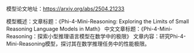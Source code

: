 模型论文地址：https://arxiv.org/abs/2504.21233

模型概述：文章标题：《Phi-4-Mini-Reasoning: Exploring the Limits of Small Reasoning Language Models in Math》
中文文章标题：《Phi-4-Mini-Reasoning：探索小型推理语言模型在数学中的极限》
文章内容：研究Phi-4-Mini-Reasoning模型，探讨其在数学推理任务中的性能极限。
